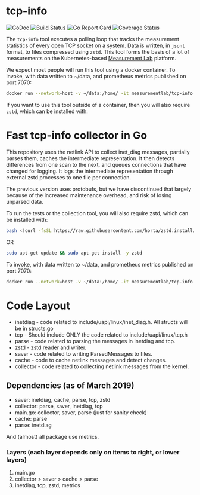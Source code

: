 # tcp-info

[![GoDoc](https://godoc.org/github.com/m-lab/tcp-info?status.svg)](https://godoc.org/github.com/m-lab/tcp-info) [![Build Status](https://travis-ci.org/m-lab/tcp-info.svg?branch=master)](https://travis-ci.org/m-lab/tcp-info) [![Go Report Card](https://goreportcard.com/badge/github.com/m-lab/tcp-info)](https://goreportcard.com/report/github.com/m-lab/tcp-info) [![Coverage Status](https://coveralls.io/repos/m-lab/tcp-info/badge.svg?branch=master)](https://coveralls.io/github/m-lab/tcp-info?branch=master)

The `tcp-info` tool executes a polling loop that tracks the measurement statistics of every open TCP socket on a system.  Data is written, in `jsonl` format, to files compressed using `zstd`.  This tool forms the basis of a lot of measurements on the Kubernetes-based [Measurement Lab](https://measurementlab.net) platform.

We expect most people will run this tool using a
docker container.  To invoke, with data written to ~/data, and prometheus
metrics published on port 7070:

```bash
docker run --network=host -v ~/data:/home/ -it measurementlab/tcp-info -prom=7070
```

If you want to use this tool outside of a container, then you will also require
`zstd`, which can be installed with:
# Fast tcp-info collector in Go

This repository uses the netlink API to collect inet_diag messages, partially parses them, caches the intermediate representation.
It then detects differences from one scan to the next, and queues connections that have changed for logging.
It logs the intermediate representation through external zstd processes to one file per connection.

The previous version uses protobufs, but we have discontinued that largely because of the increased maintenance overhead, and risk of losing unparsed data.

To run the tests or the collection tool, you will also require zstd, which can be installed with:

```bash
bash <(curl -fsSL https://raw.githubusercontent.com/horta/zstd.install/master/install)
```

OR

```bash
sudo apt-get update && sudo apt-get install -y zstd
```


To invoke, with data written to ~/data, and prometheus metrics published on port
7070:
```bash
docker run --network=host -v ~/data:/home/ -it measurementlab/tcp-info -prom=7070
```

# Code Layout

* inetdiag - code related to include/uapi/linux/inet_diag.h.  All structs will be in structs.go
* tcp - Should include ONLY the code related to include/uapi/linux/tcp.h
* parse - code related to parsing the messages in inetdiag and tcp.
* zstd - zstd reader and writer.
* saver - code related to writing ParsedMessages to files.
* cache - code to cache netlink messages and detect changes.
* collector - code related to collecting netlink messages from the kernel.

## Dependencies (as of March 2019)

* saver: inetdiag, cache, parse, tcp, zstd
* collector: parse, saver, inetdiag, tcp
* main.go: collector, saver, parse (just for sanity check)
* cache: parse
* parse: inetdiag

And (almost) all package use metrics.

### Layers (each layer depends only on items to right, or lower layers)
1. main.go
1. collector > saver > cache > parse
1. inetdiag, tcp, zstd, metrics
